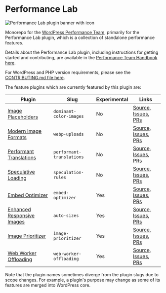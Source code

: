 # Performance Lab
![Performance Lab plugin banner with icon](https://github.com/WordPress/performance/assets/10103365/99d37ba5-27e3-47ea-8ab8-48de75ee69bf)

Monorepo for the [WordPress Performance Team](https://make.wordpress.org/performance/), primarily for the Performance Lab plugin, which is a collection of standalone performance features.

Details about the Performance Lab plugin, including instructions for getting started and contributing, are available in the [Performance Team Handbook here](https://make.wordpress.org/performance/handbook/performance-lab/).

For WordPress and PHP version requirements, please see the [CONTRIBUTING.md file here](https://github.com/WordPress/performance/blob/trunk/CONTRIBUTING.md).

The feature plugins which are currently featured by this plugin are:

Plugin                          | Slug                      | Experimental | Links
--------------------------------|---------------------------|--------------|-------------
[Image Placeholders][1]         | `dominant-color-images`   | No           | [Source][9],  [Issues][17], [PRs][25]
[Modern Image Formats][2]       | `webp-uploads`            | No           | [Source][10], [Issues][18], [PRs][26]
[Performant Translations][3]    | `performant-translations` | No           | [Source][11], [Issues][19], [PRs][27]
[Speculative Loading][4]        | `speculation-rules`       | No           | [Source][12], [Issues][20], [PRs][28]
[Embed Optimizer][5]            | `embed-optimizer`         | Yes          | [Source][13], [Issues][21], [PRs][29]
[Enhanced Responsive Images][6] | `auto-sizes`              | Yes          | [Source][14], [Issues][22], [PRs][30]
[Image Prioritizer][7]          | `image-prioritizer`       | Yes          | [Source][15], [Issues][23], [PRs][31]
[Web Worker Offloading][8]      | `web-worker-offloading`   | Yes          | [Source][16], [Issues][24], [PRs][32]

[1]: https://wordpress.org/plugins/dominant-color-images/
[2]: https://wordpress.org/plugins/webp-uploads/
[3]: https://wordpress.org/plugins/performant-translations/
[4]: https://wordpress.org/plugins/speculation-rules/
[5]: https://wordpress.org/plugins/embed-optimizer/
[6]: https://wordpress.org/plugins/auto-sizes/
[7]: https://wordpress.org/plugins/image-prioritizer/
[8]: https://wordpress.org/plugins/web-worker-offloading/

[9]: https://github.com/WordPress/performance/tree/trunk/plugins/dominant-color-images
[10]: https://github.com/WordPress/performance/tree/trunk/plugins/webp-uploads
[11]: https://github.com/swissspidy/performant-translations
[12]: https://github.com/WordPress/performance/tree/trunk/plugins/speculation-rules
[13]: https://github.com/WordPress/performance/tree/trunk/plugins/embed-optimizer
[14]: https://github.com/WordPress/performance/tree/trunk/plugins/auto-sizes
[15]: https://github.com/WordPress/performance/tree/trunk/plugins/image-prioritizer
[16]: https://github.com/WordPress/performance/tree/trunk/plugins/web-worker-offloading

[17]: https://github.com/WordPress/performance/issues?q=is%3Aopen+label%3A%22%5BPlugin%5D+Image+Placeholders%22
[18]: https://github.com/WordPress/performance/issues?q=is%3Aopen+label%3A%22%5BPlugin%5D+Modern+Image+Formats%22
[19]: https://github.com/swissspidy/performant-translations/issues
[20]: https://github.com/WordPress/performance/issues?q=is%3Aopen+label%3A%22%5BPlugin%5D+Speculative+Loading%22
[21]: https://github.com/WordPress/performance/issues?q=is%3Aopen+label%3A%22%5BPlugin%5D+Embed+Optimizer%22
[22]: https://github.com/WordPress/performance/issues?q=is%3Aopen+label%3A%22%5BPlugin%5D+Enhanced+Responsive+Images%22
[23]: https://github.com/WordPress/performance/issues?q=is%3Aopen+label%3A%22%5BPlugin%5D+Image+Prioritizer%22
[24]: https://github.com/WordPress/performance/issues?q=is%3Aopen%20label%3A%22%5BPlugin%5D%20Web%20Worker%20Offloading%22

[25]: https://github.com/WordPress/performance/pulls?q=is%3Apr+is%3Aopen+label%3A%22%5BPlugin%5D+Image+Placeholders%22
[26]: https://github.com/WordPress/performance/pulls?q=is%3Apr+is%3Aopen+label%3A%22%5BPlugin%5D+Modern+Image+Formats%22
[27]: https://github.com/swissspidy/performant-translations/pulls
[28]: https://github.com/WordPress/performance/pulls?q=is%3Apr+is%3Aopen+label%3A%22%5BPlugin%5D+Speculative+Loading%22
[29]: https://github.com/WordPress/performance/pulls?q=is%3Apr+is%3Aopen+label%3A%22%5BPlugin%5D+Embed+Optimizer%22
[30]: https://github.com/WordPress/performance/pulls?q=is%3Apr+is%3Aopen+label%3A%22%5BPlugin%5D+Enhanced+Responsive+Images%22
[31]: https://github.com/WordPress/performance/pulls?q=is%3Apr+is%3Aopen+label%3A%22%5BPlugin%5D+Image+Prioritizer%22
[32]: https://github.com/WordPress/performance/pulls?q=is%3Apr+is%3Aopen+label%3A%22%5BPlugin%5D+Web%20Worker%20Offloading%22

Note that the plugin names sometimes diverge from the plugin slugs due to scope changes. For example, a plugin's purpose may change as some of its features are merged into WordPress core.
